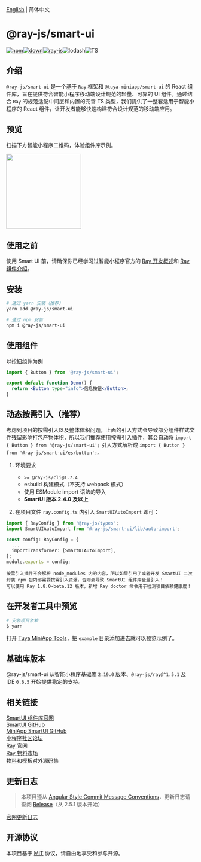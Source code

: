 [English](./README.md) | 简体中文

# @ray-js/smart-ui

[![npm](https://img.shields.io/npm/v/@ray-js/smart-ui)![down](https://img.shields.io/npm/dt/@ray-js/smart-ui)![ray-js](https://img.shields.io/badge/maintained%20with-Ray-cc00ff.svg)](https://lerna.js.org/)![lodash](https://img.shields.io/badge/-lodash-f16728?style=flat-square&logo=lodash&labelColor=ffffff&color=f16728)![TS](https://img.shields.io/badge/TS-TypeScript-1C6FBB)

## 介绍

`@ray-js/smart-ui` 是一个基于 `Ray` 框架和 `@tuya-miniapp/smart-ui` 的 React 组件库，旨在提供符合智能小程序移动端设计规范的轻量、可靠的 UI 组件。通过结合 `Ray` 的规范适配中间层和内置的完善 TS 类型，我们提供了一整套适用于智能小程序的 React 组件，让开发者能够快速构建符合设计规范的移动端应用。

## 预览

扫描下方智能小程序二维码，体验组件库示例。

<img src="https://images.tuyacn.com/content-platform/hestia/1716260412b7f2ae02271.png" width="200" height="200">

## 使用之前

使用 Smart UI 前，请确保你已经学习过智能小程序官方的 [Ray 开发概述](https://developer.tuya.com/cn/miniapp/develop/ray/guide/overview)和 [Ray 组件介绍](https://developer.tuya.com/cn/miniapp/develop/ray/framework/component)。

## 安装

```bash
# 通过 yarn 安装（推荐）
yarn add @ray-js/smart-ui

# 通过 npm 安装
npm i @ray-js/smart-ui
```

## 使用组件

以按钮组件为例

```jsx
import { Button } from '@ray-js/smart-ui';

export default function Demo() {
  return <Button type="info">信息按钮</Button>;
}
```

## 动态按需引入（推荐）
考虑到项目的按需引入以及整体体积问题，上面的引入方式会导致部分组件样式文件残留影响打包产物体积，所以我们推荐使用按需引入插件，其会自动将 `import { Button } from '@ray-js/smart-ui';` 引入方式解析成 `import { Button } from '@ray-js/smart-ui/es/button';`。

1. 环境要求
   * `>= @ray-js/cli@1.7.4`
   * esbuild 构建模式（不支持 webpack 模式）
   * 使用 ESModule import 语法的导入
   * **SmartUI 版本 2.4.0 及以上**

2. 在项目文件 `ray.config.ts` 内引入 `SmartUIAutoImport` 即可：
```ts
import { RayConfig } from '@ray-js/types';
import SmartUIAutoImport from '@ray-js/smart-ui/lib/auto-import';

const config: RayConfig = {
  ...
  importTransformer: [SmartUIAutoImport],
};
module.exports = config;
```

```!warning:注意
按需引入插件不会解析 node_modules 内的内容，所以如果引用了或者开发 SmartUI 二次封装 npm 包内部需要按需引入资源，否则会导致 SmartUI 组件库全量引入！  
可以使用 Ray 1.8.0-beta.12 版本，新增 Ray doctor 命令用于检测项目依赖健康度！
```

## 在开发者工具中预览

```bash
# 安装项目依赖
$ yarn
```

打开 [Tuya MiniApp Tools](https://developer.tuya.com/cn/miniapp/devtools/tools)，把 `example` 目录添加进去就可以预览示例了。

## 基础库版本

@ray-js/smart-ui 从智能小程序基础库 `2.19.0` 版本、`@ray-js/ray@^1.5.1` 及 IDE `0.6.5` 开始提供稳定的支持。


## 相关链接

[SmartUI 组件库官网](https://developer.tuya.com/material/smartui?comId=help-getting-started&lang=zh)  
[SmartUI GitHub](https://github.com/Tuya-Community/ray-smart-ui)  
[MiniApp SmartUI GitHub](https://github.com/Tuya-Community/miniapp-smart-ui)  
[小程序社区论坛](https://www.tuyaos.com/viewforum.php?f=10)  
[Ray 官网](https://developer.tuya.com/cn/miniapp)  
[Ray 物料市场](https://developer.tuya.com/material/library_oHEKLjj0/?lang=zh)  
[物料和模板对外源码集](https://github.com/Tuya-Community/tuya-ray-materials)  


## 更新日志

> 本项目遵从 [Angular Style Commit Message Conventions](https://gist.github.com/stephenparish/9941e89d80e2bc58a153)，更新日志请查阅 [Release](https://github.com/Tuya-Community/ray-smart-ui/releases)（从 2.5.1 版本开始） 

[官网更新日志](https://developer.tuya.com/material/smartui?comId=help-changelog)  


## 开源协议

本项目基于 [MIT](https://zh.wikipedia.org/wiki/MIT%E8%A8%B1%E5%8F%AF%E8%AD%89) 协议，请自由地享受和参与开源。
